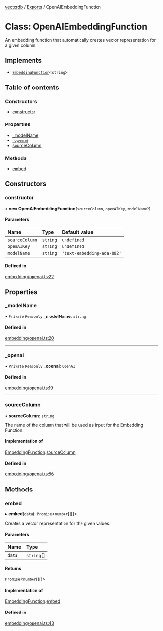 [vectordb](../README.md) / [Exports](../modules.md) / OpenAIEmbeddingFunction

# Class: OpenAIEmbeddingFunction

An embedding function that automatically creates vector representation for a given column.

## Implements

- [`EmbeddingFunction`](../interfaces/EmbeddingFunction.md)\<`string`\>

## Table of contents

### Constructors

- [constructor](OpenAIEmbeddingFunction.md#constructor)

### Properties

- [\_modelName](OpenAIEmbeddingFunction.md#_modelname)
- [\_openai](OpenAIEmbeddingFunction.md#_openai)
- [sourceColumn](OpenAIEmbeddingFunction.md#sourcecolumn)

### Methods

- [embed](OpenAIEmbeddingFunction.md#embed)

## Constructors

### constructor

• **new OpenAIEmbeddingFunction**(`sourceColumn`, `openAIKey`, `modelName?`)

#### Parameters

| Name | Type | Default value |
| :------ | :------ | :------ |
| `sourceColumn` | `string` | `undefined` |
| `openAIKey` | `string` | `undefined` |
| `modelName` | `string` | `'text-embedding-ada-002'` |

#### Defined in

[embedding/openai.ts:22](https://github.com/lancedb/lancedb/blob/5228ca4/node/src/embedding/openai.ts#L22)

## Properties

### \_modelName

• `Private` `Readonly` **\_modelName**: `string`

#### Defined in

[embedding/openai.ts:20](https://github.com/lancedb/lancedb/blob/5228ca4/node/src/embedding/openai.ts#L20)

___

### \_openai

• `Private` `Readonly` **\_openai**: `OpenAI`

#### Defined in

[embedding/openai.ts:19](https://github.com/lancedb/lancedb/blob/5228ca4/node/src/embedding/openai.ts#L19)

___

### sourceColumn

• **sourceColumn**: `string`

The name of the column that will be used as input for the Embedding Function.

#### Implementation of

[EmbeddingFunction](../interfaces/EmbeddingFunction.md).[sourceColumn](../interfaces/EmbeddingFunction.md#sourcecolumn)

#### Defined in

[embedding/openai.ts:56](https://github.com/lancedb/lancedb/blob/5228ca4/node/src/embedding/openai.ts#L56)

## Methods

### embed

▸ **embed**(`data`): `Promise`\<`number`[][]\>

Creates a vector representation for the given values.

#### Parameters

| Name | Type |
| :------ | :------ |
| `data` | `string`[] |

#### Returns

`Promise`\<`number`[][]\>

#### Implementation of

[EmbeddingFunction](../interfaces/EmbeddingFunction.md).[embed](../interfaces/EmbeddingFunction.md#embed)

#### Defined in

[embedding/openai.ts:43](https://github.com/lancedb/lancedb/blob/5228ca4/node/src/embedding/openai.ts#L43)
